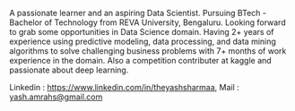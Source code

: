 A passionate learner and an aspiring Data Scientist. Pursuing BTech - Bachelor of Technology from REVA University, Bengaluru. Looking forward to grab some opportunities in Data Science domain. Having 2+ years of experience using predictive modeling, data processing, and data mining algorithms to solve challenging business problems with 7+ months of work experience in the domain. Also a competition contributer at kaggle and passionate about deep learning.

Linkedin : https://www.linkedin.com/in/theyashsharmaa,
Mail : yash.amrahs@gmail.com
